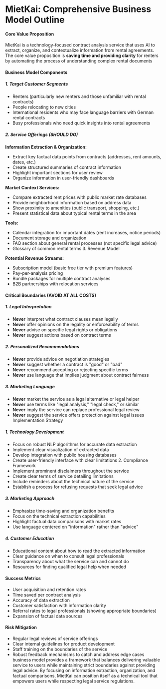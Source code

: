 # MietKai: Comprehensive Business Model Outline

#### Core Value Proposition

MietKai is a technology-focused contract analysis service that uses AI to extract, organize, and contextualize
information from rental agreements. The core value proposition is **saving time and providing clarity** for renters by
automating the process of understanding complex rental documents

#### Business Model Components

##### 1. Target Customer Segments

- Renters (particularly new renters and those unfamiliar with rental contracts)
- People relocating to new cities
- International residents who may face language barriers with German rental contracts
- Busy professionals who need quick insights into rental agreements

##### 2. Service Offerings (SHOULD DO)

**Information Extraction & Organization:**

- Extract key factual data points from contracts (addresses, rent amounts, dates, etc.)
- Create structured summaries of contract information
- Highlight important sections for user review
- Organize information in user-friendly dashboards

**Market Context Services:**

- Compare extracted rent prices with public market rate databases
- Provide neighborhood information based on address data
- Show proximity to amenities (public transport, shopping, etc.)
- Present statistical data about typical rental terms in the area

**Tools:**

- Calendar integration for important dates (rent increases, notice periods)
- Document storage and organization
- FAQ section about general rental processes (not specific legal advice)
- Glossary of common rental terms 3. Revenue Model

**Potential Revenue Streams:**

- Subscription model (basic free tier with premium features)
- Pay-per-analysis pricing
- Bundle packages for multiple contract analyses
- B2B partnerships with relocation services

#### Critical Boundaries (AVOID AT ALL COSTS)

##### 1. Legal Interpretation

- **Never** interpret what contract clauses mean legally
- **Never** offer opinions on the legality or enforceability of terms
- **Never** advise on specific legal rights or obligations
- **Never** suggest actions based on contract terms

##### 2. Personalized Recommendations

- **Never** provide advice on negotiation strategies
- **Never** suggest whether a contract is "good" or "bad"
- **Never** recommend accepting or rejecting specific terms
- **Never** use language that implies judgment about contract fairness

##### 3. Marketing Language

- **Never** market the service as a legal alternative or legal helper
- **Never** use terms like "legal analysis," "legal check," or similar
- **Never** imply the service can replace professional legal review
- **Never** suggest the service offers protection against legal issues Implementation Strategy

##### 1. Technology Development

- Focus on robust NLP algorithms for accurate data extraction
- Implement clear visualization of extracted data
- Develop integration with public housing databases
- Create user-friendly interface with clear limitations 2. Compliance Framework
- Implement prominent disclaimers throughout the service
- Create clear terms of service detailing limitations
- Include reminders about the technical nature of the service
- Establish a process for refusing requests that seek legal advice

##### 3. Marketing Approach

- Emphasize time-saving and organization benefits
- Focus on the technical extraction capabilities
- Highlight factual data comparisons with market rates
- Use language centered on "information" rather than "advice"

##### 4. Customer Education

- Educational content about how to read the extracted information
- Clear guidance on when to consult legal professionals
- Transparency about what the service can and cannot do
- Resources for finding qualified legal help when needed

#### Success Metrics

- User acquisition and retention rates
- Time saved per contract analysis
- Accuracy of data extraction
- Customer satisfaction with information clarity
- Referral rates to legal professionals (showing appropriate boundaries)
- Expansion of factual data sources

#### Risk Mitigation

- Regular legal reviews of service offerings
- Clear internal guidelines for product development
- Staff training on the boundaries of the service
- Robust feedback mechanisms to catch and address edge cases business model provides a framework that balances
  delivering valuable service to users while maintaining strict boundaries against providing legal advice. By focusing
  on information extraction, organization, and factual comparisons, MietKai can position itself as a technical tool that
  empowers users while respecting legal service regulations.

